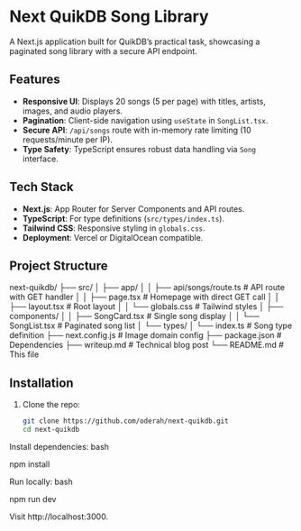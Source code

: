 # Next QuikDB Song Library

A Next.js application built for QuikDB’s practical task, showcasing a paginated song library with a secure API endpoint.

## Features

- **Responsive UI**: Displays 20 songs (5 per page) with titles, artists, images, and audio players.
- **Pagination**: Client-side navigation using `useState` in `SongList.tsx`.
- **Secure API**: `/api/songs` route with in-memory rate limiting (10 requests/minute per IP).
- **Type Safety**: TypeScript ensures robust data handling via `Song` interface.

## Tech Stack

- **Next.js**: App Router for Server Components and API routes.
- **TypeScript**: For type definitions (`src/types/index.ts`).
- **Tailwind CSS**: Responsive styling in `globals.css`.
- **Deployment**: Vercel or DigitalOcean compatible.

## Project Structure

next-quikdb/
├── src/
│ ├── app/
│ │ ├── api/songs/route.ts # API route with GET handler
│ │ ├── page.tsx # Homepage with direct GET call
│ │ ├── layout.tsx # Root layout
│ │ └── globals.css # Tailwind styles
│ ├── components/
│ │ ├── SongCard.tsx # Single song display
│ │ └── SongList.tsx # Paginated song list
│ └── types/
│ └── index.ts # Song type definition
├── next.config.js # Image domain config
├── package.json # Dependencies
├── writeup.md # Technical blog post
└── README.md # This file

## Installation

1. Clone the repo:
   ```bash
   git clone https://github.com/oderah/next-quikdb.git
   cd next-quikdb
   ```

Install dependencies:
bash

npm install

Run locally:
bash

npm run dev

Visit http://localhost:3000.
